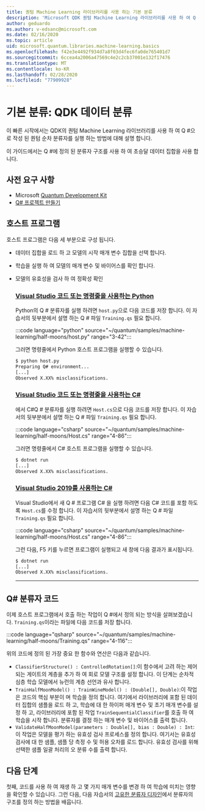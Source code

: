 ```yaml
---
title: 퀀텀 Machine Learning 라이브러리를 사용 하는 기본 분류
description: 'Microsoft QDK 퀀텀 Machine Learning 라이브러리를 사용 하 여 Q #으로 작성 된 퀀텀 순차 분류자를 실행 하는 방법에 대해 알아봅니다.'
author: geduardo
ms.author: v-edsanc@microsoft.com
ms.date: 02/16/2020
ms.topic: article
uid: microsoft.quantum.libraries.machine-learning.basics
ms.openlocfilehash: f42e3e4492f934d7a8f03d4fec6fa0de765401d7
ms.sourcegitcommit: 6ccea4a2006a47569c4e2c2cb37001e132f17476
ms.translationtype: MT
ms.contentlocale: ko-KR
ms.lasthandoff: 02/28/2020
ms.locfileid: "77909928"
---
```

# <a name="basic-classification-classify-data-with-the-qdk"></a>기본 분류: QDK 데이터 분류

이 빠른 시작에서는 QDK의 퀀텀 Machine Learning 라이브러리를 사용 하 여 Q #으로 작성 된 퀀텀 순차 분류자를 실행 하는 방법에 대해 설명 합니다. 

이 가이드에서는 Q #에 정의 된 분류자 구조를 사용 하 여 초승달 데이터 집합을 사용 합니다.

## <a name="prerequisites"></a>사전 요구 사항

- Microsoft [Quantum Development Kit](xref:microsoft.quantum.install)
- [Q# 프로젝트 만들기](xref:microsoft.quantum.howto.createproject)

## <a name="host-program"></a>호스트 프로그램

호스트 프로그램은 다음 세 부분으로 구성 됩니다.

- 데이터 집합을 로드 하 고 모델의 시작 매개 변수 집합을 선택 합니다.
- 학습을 실행 하 여 모델의 매개 변수 및 바이어스를 확인 합니다.
- 모델의 유효성을 검사 하 여 정확성 확인

    ### <a name="python-with-visual-studio-code-or-the-command-line"></a>[Visual Studio 코드 또는 명령줄을 사용하는 Python](#tab/tabid-python)

    Python의 Q # 분류자를 실행 하려면 `host.py`으로 다음 코드를 저장 합니다. 이 자습서의 뒷부분에서 설명 하는 Q # 파일 `Training.qs` 필요 합니다.

    :::code language="python" source="~/quantum/samples/machine-learning/half-moons/host.py" range="3-42":::

    그러면 명령줄에서 Python 호스트 프로그램을 실행할 수 있습니다.

    ```bash
    $ python host.py
    Preparing Q# environment...
    [...]
    Observed X.XX% misclassifications.
    ```

    ### <a name="c-with-visual-studio-code-or-the-command-line"></a>[Visual Studio 코드 또는 명령줄을 사용하는 C#](#tab/tabid-csharp)

    에서 C#Q # 분류자를 실행 하려면 `Host.cs`으로 다음 코드를 저장 합니다. 이 자습서의 뒷부분에서 설명 하는 Q # 파일 `Training.qs` 필요 합니다.

    :::code language="csharp" source="~/quantum/samples/machine-learning/half-moons/Host.cs" range="4-86":::

    그러면 명령줄에서 C# 호스트 프로그램을 실행할 수 있습니다.

    ```bash
    $ dotnet run
    [...]
    Observed X.XX% misclassifications.
    ```

    ### <a name="c-with-visual-studio-2019"></a>[Visual Studio 2019를 사용하는 C#](#tab/tabid-vs2019)

    Visual Studio에서 새 Q # 프로그램 C# 을 실행 하려면 다음 C# 코드를 포함 하도록 `Host.cs`를 수정 합니다. 이 자습서의 뒷부분에서 설명 하는 Q # 파일 `Training.qs` 필요 합니다.

    :::code language="csharp" source="~/quantum/samples/machine-learning/half-moons/Host.cs" range="4-86":::

    그런 다음, F5 키를 누르면 프로그램이 실행되고 새 창에 다음 결과가 표시됩니다. 

    ```bash
    $ dotnet run
    [...]
    Observed X.XX% misclassifications.
    ```
    ***

## <a name="q-classifier-code"></a>Q\# 분류자 코드

이제 호스트 프로그램에서 호출 하는 작업이 Q #에서 정의 되는 방식을 살펴보겠습니다.
`Training.qs`이라는 파일에 다음 코드를 저장 합니다.

:::code language="qsharp" source="~/quantum/samples/machine-learning/half-moons/Training.qs" range="4-116":::

위의 코드에 정의 된 가장 중요 한 함수와 연산은 다음과 같습니다.

- `ClassifierStructure() : ControlledRotation[]`:이 함수에서 고려 하는 제어 되는 게이트의 계층을 추가 하 여 회로 모델 구조를 설정 합니다. 이 단계는 순차적 심층 학습 모델에서 뉴런의 계층 선언과 유사 합니다.
- `TrainHalfMoonModel() : TrainWineModel() : (Double[], Double)`:이 작업은 코드의 핵심 부분이 며 학습을 정의 합니다. 여기에서 라이브러리에 포함 된 데이터 집합의 샘플을 로드 하 고, 학습에 대 한 하이퍼 매개 변수 및 초기 매개 변수를 설정 하 고, 라이브러리에 포함 된 작업 `TrainSequentialClassifier`를 호출 하 여 학습을 시작 합니다. 분류자를 결정 하는 매개 변수 및 바이어스를 출력 합니다.
- `ValidateHalfMoonModel(parameters : Double[], bias : Double) : Int`:이 작업은 모델을 평가 하는 유효성 검사 프로세스를 정의 합니다. 여기서는 유효성 검사에 대 한 샘플, 샘플 당 측정 수 및 허용 오차를 로드 합니다. 유효성 검사를 위해 선택한 샘플 일괄 처리의 오 분류 수를 출력 합니다.

## <a name="next-steps"></a>다음 단계

첫째, 코드를 사용 하 여 재생 하 고 몇 가지 매개 변수를 변경 하 여 학습에 미치는 영향을 확인할 수 있습니다. 그런 다음, 다음 자습서의 [고유한 분류자 디자인](xref:microsoft.quantum.libraries.machine-learning.design)에서 분류자의 구조를 정의 하는 방법을 배웁니다.
